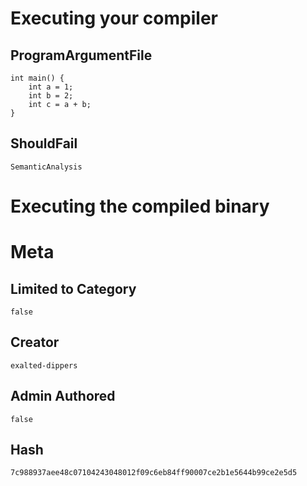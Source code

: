 # Executing your compiler

## ProgramArgumentFile

```
int main() {
    int a = 1;
    int b = 2;
    int c = a + b;
}

```

## ShouldFail

```
SemanticAnalysis
```

# Executing the compiled binary

# Meta

## Limited to Category

```
false
```

## Creator

```
exalted-dippers
```

## Admin Authored

```
false
```

## Hash

```
7c988937aee48c07104243048012f09c6eb84ff90007ce2b1e5644b99ce2e5d5
```
